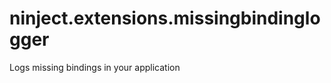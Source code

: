 ninject.extensions.missingbindinglogger
=======================================

Logs missing bindings in your application